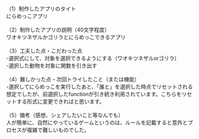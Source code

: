 （1）制作したアプリのタイト<br>
にらめっこアプリ<br>
<br>
（2）制作したアプリの説明（40文字程度）<br>
ワオキツネザルかゴリラとにらめっこできるアプリ<br>
<br>
（3）工夫した点・こだわった点<br>
-選択式にして、対象を選択できるようにする（ワオキツネザルorゴリラ）<br>
-選択した動物を対象に関数を引き出す<br>
<br>
（4）難しかった点・次回トライしたこと（または機能）<br>
-選択してにらめっこを実行したあと、「誰と」を選択した時点でリセットされる想定でしたが、前選択したfunctionが引き続き利用されています。こちらをリセットする形式に変更できればと思います。<br>
<br>
（5）備考（感想、シェアしたいこと等なんでも）<br>
人が簡単に、自然にやっているゲームというのは、ルールを記載すると意外とプロセスが複雑で難しいものでした。
